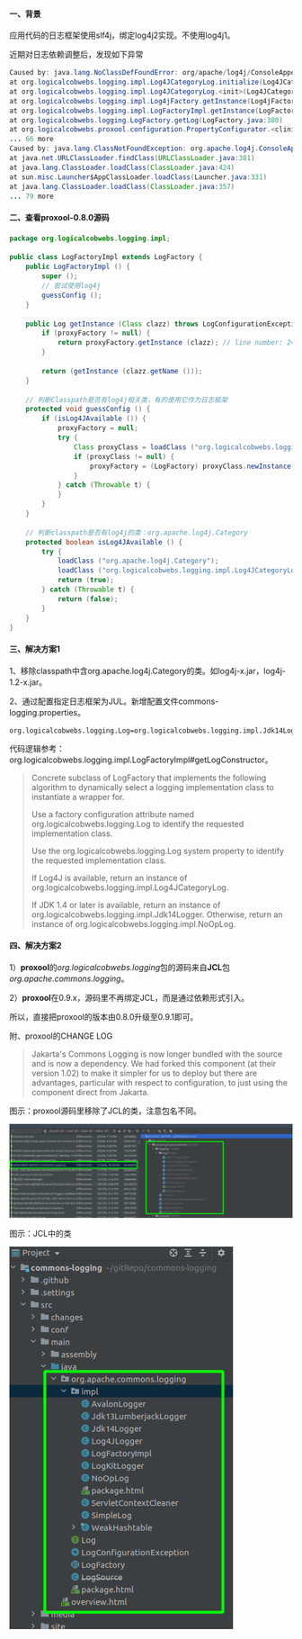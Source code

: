 #### 一、背景

应用代码的日志框架使用slf4j，绑定log4j2实现。不使用log4j1。

近期对日志依赖调整后，发现如下异常

```java
Caused by: java.lang.NoClassDefFoundError: org/apache/log4j/ConsoleAppender
at org.logicalcobwebs.logging.impl.Log4JCategoryLog.initialize(Log4JCategoryLog.java:134)
at org.logicalcobwebs.logging.impl.Log4JCategoryLog.<init>(Log4JCategoryLog.java:120)
at org.logicalcobwebs.logging.impl.Log4jFactory.getInstance(Log4jFactory.java:134)
at org.logicalcobwebs.logging.impl.LogFactoryImpl.getInstance(LogFactoryImpl.java:247)
at org.logicalcobwebs.logging.LogFactory.getLog(LogFactory.java:380)
at org.logicalcobwebs.proxool.configuration.PropertyConfigurator.<clinit>(PropertyConfigurator.java:79)
... 66 more
Caused by: java.lang.ClassNotFoundException: org.apache.log4j.ConsoleAppender
at java.net.URLClassLoader.findClass(URLClassLoader.java:381)
at java.lang.ClassLoader.loadClass(ClassLoader.java:424)
at sun.misc.Launcher$AppClassLoader.loadClass(Launcher.java:331)
at java.lang.ClassLoader.loadClass(ClassLoader.java:357)
... 79 more
```

#### 二、查看proxool-0.8.0源码

```java
package org.logicalcobwebs.logging.impl;
    
public class LogFactoryImpl extends LogFactory {
    public LogFactoryImpl () {
        super ();
        // 尝试使用log4j
        guessConfig ();
    }
    
    public Log getInstance (Class clazz) throws LogConfigurationException {
        if (proxyFactory != null) {
            return proxyFactory.getInstance (clazz); // line number: 247，调用时发生异常
        }

        return (getInstance (clazz.getName ()));
    }
    
    // 判断Classpath是否有log4j相关类，有的使用它作为日志框架
    protected void guessConfig () {
        if (isLog4JAvailable ()) {
            proxyFactory = null;
            try {
                Class proxyClass = loadClass ("org.logicalcobwebs.logging.impl.Log4jFactory");
                if (proxyClass != null) {
                    proxyFactory = (LogFactory) proxyClass.newInstance ();
                }
            } catch (Throwable t) {
            }
        }
    }
    
    // 判断classpath是否有log4j的类：org.apache.log4j.Category
    protected boolean isLog4JAvailable () {
        try {
            loadClass ("org.apache.log4j.Category");
            loadClass ("org.logicalcobwebs.logging.impl.Log4JCategoryLog");
            return (true);
        } catch (Throwable t) {
            return (false);
        }
    }
}
```

#### 三、解决方案1

1、移除classpath中含org.apache.log4j.Category的类。如log4j-x.jar，log4j-1.2-x.jar。

2、通过配置指定日志框架为JUL。新增配置文件commons-logging.properties。

```properties
org.logicalcobwebs.logging.Log=org.logicalcobwebs.logging.impl.Jdk14Logger
```



代码逻辑参考：org.logicalcobwebs.logging.impl.LogFactoryImpl#getLogConstructor。

> Concrete subclass of LogFactory that implements the following algorithm to dynamically select a logging implementation class to instantiate a wrapper for.
>
> Use a factory configuration attribute named org.logicalcobwebs.logging.Log to identify the requested implementation class.
>
> Use the org.logicalcobwebs.logging.Log system property to identify the requested implementation class.
>
> If Log4J is available, return an instance of org.logicalcobwebs.logging.impl.Log4JCategoryLog.
>
> If JDK 1.4 or later is available, return an instance of org.logicalcobwebs.logging.impl.Jdk14Logger.
> Otherwise, return an instance of org.logicalcobwebs.logging.impl.NoOpLog.

#### 四、解决方案2

1）**proxool**的*org.logicalcobwebs.logging*包的源码来自**JCL**包*org.apache.commons.logging*。

2）**proxool**在0.9.x，源码里不再绑定JCL，而是通过依赖形式引入。

所以，直接把proxool的版本由0.8.0升级至0.9.1即可。



附、proxool的CHANGE LOG

> Jakarta's Commons Logging is now longer bundled with the source and is now a dependency.
>We had forked this component (at their version 1.02) to make it simpler for us to deploy but
> there are advantages, particular with respect to configuration, to just using
> the component direct from Jakarta.

图示：proxool源码里移除了JCL的类，注意包名不同。

![image-20220117163215165](../../../src/main/resources/picture/image-20220117163215165.png)

图示：JCL中的类

![image-20220117163332401](../../../src/main/resources/picture/image-20220117163332401.png)
